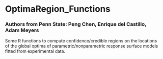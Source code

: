 # OptimaRegion_Functions

### Authors from Penn State: Peng Chen, Enrique del Castillo, Adam Meyers

Some R functions to compute confidence/credible regions on the locations of the global optima of parametric/nonparametric response surface models fitted from experimental data.
